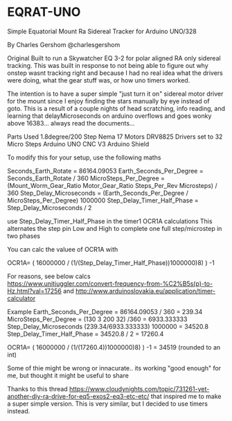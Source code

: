 # EQRAT-UNO
Simple Equatorial Mount Ra Sidereal Tracker for Arduino UNO/328

By Charles Gershom 
@charlesgershom 
      
Original Built to run a Skywatcher EQ 3-2 for polar aligned RA only sidereal tracking.
This was built in response to not being able to figure out why onstep wasnt tracking right
and because I had no real idea what the drivers were doing, what the gear stuff was, or how 
uno timers worked. 
   
The intention is to have a super simple "just turn it on" sidereal motor driver for the mount since I enjoy
finding the stars manually by eye instead of goto. This is a result of a couple nights of head scratching, info reading, 
and learning that delayMicroseconds on arduino overflows and goes wonky above 16383... always read the documents... 
   
Parts Used 
1.8degree/200 Step Nema 17 Motors 
DRV8825 Drivers set to 32 Micro Steps
Arduino UNO
CNC V3 Arduino Shield
   
To modify this for your setup, use the following maths
  
Seconds_Earth_Rotate = 86164.09053
Earth_Seconds_Per_Degree = Seconds_Earth_Rotate / 360
MicroSteps_Per_Degree = (Mount_Worm_Gear_Ratio  Motor_Gear_Ratio  Steps_Per_Rev  Microsteps) / 360
Step_Delay_Microseconds = (Earth_Seconds_Per_Degree / MicroSteps_Per_Degree)  1000000
Step_Delay_Timer_Half_Phase = Step_Delay_Microseconds / 2
   
use Step_Delay_Timer_Half_Phase in the timer1 OCR1A calculations This alternates the 
step pin Low and High to complete one full step/microstep in two phases
  
You can calc the valuee of OCR1A with  
   
OCR1A= ( 16000000 / (1/(Step_Delay_Timer_Half_Phase))1000000)8) ) -1
   
For reasons, see below calcs    
https://www.unitjuggler.com/convert-frequency-from-%C2%B5s(p)-to-Hz.html?val=17256
and 
http://www.arduinoslovakia.eu/application/timer-calculator
   
Example
Earth_Seconds_Per_Degree = 86164.09053 / 360 = 239.34
MicroSteps_Per_Degree = (130  3  200  32) /360 = 6933.333333
Step_Delay_Microseconds (239.34/6933.333333)  1000000 = 34520.8
Step_Delay_Timer_Half_Phase = 34520.8 / 2 = 17260.4
   
OCR1A= ( 16000000 / (1/(17260.4))1000000)8) ) -1 = 34519 (rounded to an int)
 
Some of thie might be wrong or innacurate.. its working "good enough" for me, but thought it might be useful to share
   
Thanks to this thread
https://www.cloudynights.com/topic/731261-yet-another-diy-ra-drive-for-eq5-exos2-eq3-etc-etc/
that inspired me to make a super simple version. This is very similar, but I decided to use timers instead.
